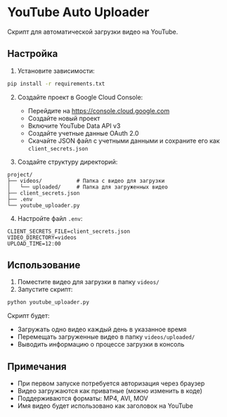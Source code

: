 # YouTube Auto Uploader

Скрипт для автоматической загрузки видео на YouTube.

## Настройка

1. Установите зависимости:
```bash
pip install -r requirements.txt
```

2. Создайте проект в Google Cloud Console:
   - Перейдите на https://console.cloud.google.com
   - Создайте новый проект
   - Включите YouTube Data API v3
   - Создайте учетные данные OAuth 2.0
   - Скачайте JSON файл с учетными данными и сохраните его как `client_secrets.json`

3. Создайте структуру директорий:
```
project/
├── videos/           # Папка с видео для загрузки
│   └── uploaded/     # Папка для загруженных видео
├── client_secrets.json
├── .env
└── youtube_uploader.py
```

4. Настройте файл `.env`:
```
CLIENT_SECRETS_FILE=client_secrets.json
VIDEO_DIRECTORY=videos
UPLOAD_TIME=12:00
```

## Использование

1. Поместите видео для загрузки в папку `videos/`
2. Запустите скрипт:
```bash
python youtube_uploader.py
```

Скрипт будет:
- Загружать одно видео каждый день в указанное время
- Перемещать загруженные видео в папку `videos/uploaded/`
- Выводить информацию о процессе загрузки в консоль

## Примечания

- При первом запуске потребуется авторизация через браузер
- Видео загружаются как приватные (можно изменить в коде)
- Поддерживаются форматы: MP4, AVI, MOV
- Имя видео будет использовано как заголовок на YouTube 